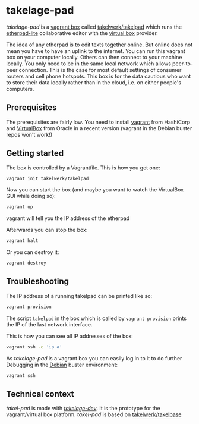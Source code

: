 # takelage-pad

*takelage-pad* is a 
[vagrant box](https://www.vagrantup.com/) 
called 
[takelwerk/takelpad](https://app.vagrantup.com/takelwerk/boxes/takelpad) 
which runs the 
[etherpad-lite](https://github.com/ether/etherpad-lite) 
collaborative editor with the
[virtual box](https://www.virtualbox.org/) 
provider.

The idea of any etherpad is to edit texts together online.
But online does not mean you have to have an uplink to the internet.
You can run this vagrant box on your computer locally.
Others can then connect to your machine locally.
You only need to be in the same local network which allows peer-to-peer 
connection.
This is the case for most default settings of consumer routers
and cell phone hotspots.
This box is for the data cautious who want to store their data
locally rather than in the cloud, i.e. on either people's computers.

## Prerequisites

The prerequisites are fairly low. You need to install 
[vagrant](https://www.vagrantup.com/downloads) from HashiCorp
and
[VirtualBox](https://www.virtualbox.org/wiki/Downloads) from Oracle
in a recent version (vagrant in the Debian buster repos won't work!)

## Getting started

The box is controlled by a Vagrantfile. This is how you get one:

````bash
vagrant init takelwerk/takelpad
````

Now you can start the box 
(and maybe you want to watch the VirtualBox GUI while doing so):

```bash
vagrant up
```

vagrant will tell you the IP address of the etherpad 

Afterwards you can stop the box:

```bash
vagrant halt
```

Or you can destroy it:

```bash
vagrant destroy
```

## Troubleshooting

The IP address of a running takelpad can be printed like so:

```bash
vagrant provision
``` 

The script 
[```takelpad```](https://github.com/takelwerk/takelage-pad/blob/master/ansible/roles/takel-etherpad/templates/takelpad.j2.sh)
in the box which is called by 
```vagrant provision``` prints the IP of the last network interface.

This is how you can see all IP addresses of the box:
```bash
vagrant ssh -c 'ip a'
``` 

As *takelage-pad* is a vagrant box you can easily log in to it
to do further Debugging in the 
[Debian](https://www.debian.org/) buster environment:

```bash
vagrant ssh
```

## Technical context

*takel-pad* is made with 
[*takelage-dev*](https://github.com/geospin-takelage/takelage-dev).
It is the prototype for the vagrant/virtual box platform.
*takel-pad* is based on
[takelwerk/takelbase](https://app.vagrantup.com/takelwerk/boxes/takelbase)  
 